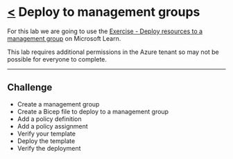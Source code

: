# [<](./../README.md) Deploy to management groups

For this lab we are going to use the [Exercise - Deploy resources to a management group](https://learn.microsoft.com/en-us/training/modules/deploy-resources-scopes-bicep/7-exercise-deploy-management-group?pivots=cli) on Microsoft Learn.

This lab requires additional permissions in the Azure tenant so may not be possible for everyone to complete.

---

## Challenge

* Create a management group
* Create a Bicep file to deploy to a management group
* Add a policy definition
* Add a policy assignment
* Verify your template
* Deploy the template
* Verify the deployment
